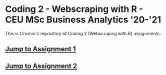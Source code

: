 # Coding 2 - Webscraping with R - CEU MSc Business Analytics '20-'21
This is Cosmin's repository of Coding 2 (Webscraping with R) assignments.

## [Jump to Assignment 1](https://github.com/cosmin-ticu/coding2_webscraping/blob/master/assignment1/vox_scraping_rmd_script.Rmd)
## [Jump to Assignment 2](https://github.com/cosmin-ticu/coding2_webscraping/blob/master/assignment2/codes/assigment2_cosmin.Rmd)
